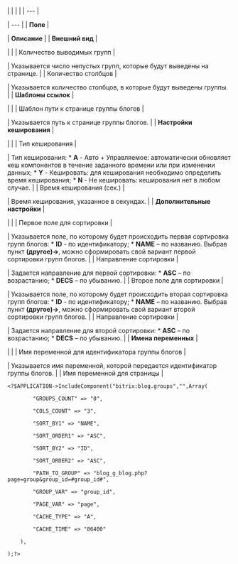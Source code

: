 |  |  |  |
| --- |

| --- |
| **Поле** |

| **Описание** |
| **Внешний вид** |

| |
| Количество выводимых групп |

| Указывается число непустых групп, которые будут выведены на странице. |
| Количество столбцов |

| Указывается количество столбцов, в которые будут выведены группы. |
| **Шаблоны ссылок** |

| |
| Шаблон пути к странице группы блогов |

| Указывается путь к странице группы блогов. |
| **Настройки кеширования** |

| |
| Тип кеширования |

| Тип кеширования:  * **A** - Авто + Управляемое: автоматически обновляет кеш компонентов в течение заданного времени или при изменении данных; * **Y** - Кешировать: для кеширования необходимо определить время кеширования; * **N** - Не кешировать: кеширования нет в любом случае. |
| Время кеширования (сек.) |

| Время кеширования, указанное в секундах. |
| **Дополнительные настройки** |

| |
| Первое поле для сортировки |

| Указывается поле, по которому будет происходить первая сортировка групп блогов:  * **ID** - по идентификатору; * **NAME** – по названию.  Выбрав пункт **(другое)->**, можно сформировать свой вариант первой сортировки групп блогов. |
| Направление сортировки |

| Задается направление для первой сортировки:  * **ASC** – по возрастанию; * **DECS** – по убыванию. |
| Второе поле для сортировки |

| Указывается поле, по которому будет происходить вторая сортировка групп блогов:  * **ID** - по идентификатору; * **NAME** – по названию.  Выбрав пункт **(другое)->**, можно сформировать свой вариант второй сортировки групп блогов. |
| Направление сортировки |

| Задается направление для второй сортировки:  * **ASC** – по возрастанию; * **DECS** – по убыванию. |
| **Имена переменных** |

| |
| Имя переменной для идентификатора группы блогов |

| Указывается имя переменной, которой передается идентификатор группы блогов. |
| Имя переменной для страницы |

```
<?$APPLICATION->IncludeComponent("bitrix:blog.groups","",Array(

		"GROUPS_COUNT" => "0",

		"COLS_COUNT" => "3",

		"SORT_BY1" => "NAME",

		"SORT_ORDER1" => "ASC",

		"SORT_BY2" => "ID",

		"SORT_ORDER2" => "ASC",

		"PATH_TO_GROUP" => "blog_g_blog.php?page=group&group_id=#group_id#",

		"GROUP_VAR" => "group_id",

		"PAGE_VAR" => "page",

		"CACHE_TYPE" => "A",

		"CACHE_TIME" => "86400"

	),

);?>


```